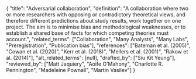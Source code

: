 {
    "title": "Adversarial collaboration",
    "definition": "A collaboration where two or more researchers with opposing or contradictory theoretical views, and therefore different predictions about study results, work together on one project. The aim is to minimise bias and methodological weaknesses, or to establish a shared base of facts for which competing theories must account.",
    "related_terms": ["Collaboration", "Many Analysts", "Many Labs", "Preregistration", "Publication bias"],
    "references": ["Bateman et al. (2005)", "Cowan et al. (2020)", "Kerr et al. (2018)", "Mellers et al. (2001)", "Rakow et al. (2014)"],
    "alt_related_terms": [null],
    "drafted_by": ["Siu Kit Yeung"],
    "reviewed_by": ["Matt Jaquiery", "Aoife O’Mahony", "Charlotte R. Pennington", "Madeleine Pownall", "Martin Vasilev"]
  }
